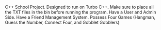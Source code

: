   C++ School Project. 
  Designed to run on Turbo C++.
  Make sure to place all the TXT files in the bin before running the program.
  Have a User and Admin Side.
  Have a Friend Management System.
  Possess Four Games (Hangman, Guess the Number, Connect Four, and Gobblet Gobblers)
